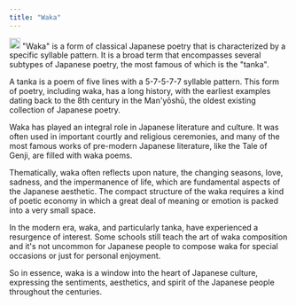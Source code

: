 ```yaml
---
title: "Waka"
---
```


<img src='https://scrapbox.io/api/pages/nishio/GPT/icon' alt='GPT.icon' height="19.5"/> "Waka" is a form of classical Japanese poetry that is characterized by a specific syllable pattern. It is a broad term that encompasses several subtypes of Japanese poetry, the most famous of which is the "tanka".

A tanka is a poem of five lines with a 5-7-5-7-7 syllable pattern. This form of poetry, including waka, has a long history, with the earliest examples dating back to the 8th century in the Man'yōshū, the oldest existing collection of Japanese poetry.

Waka has played an integral role in Japanese literature and culture. It was often used in important courtly and religious ceremonies, and many of the most famous works of pre-modern Japanese literature, like the Tale of Genji, are filled with waka poems.

Thematically, waka often reflects upon nature, the changing seasons, love, sadness, and the impermanence of life, which are fundamental aspects of the Japanese aesthetic. The compact structure of the waka requires a kind of poetic economy in which a great deal of meaning or emotion is packed into a very small space.

In the modern era, waka, and particularly tanka, have experienced a resurgence of interest. Some schools still teach the art of waka composition and it's not uncommon for Japanese people to compose waka for special occasions or just for personal enjoyment.

So in essence, waka is a window into the heart of Japanese culture, expressing the sentiments, aesthetics, and spirit of the Japanese people throughout the centuries.